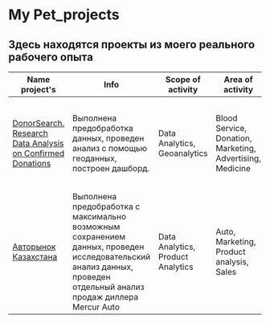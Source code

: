 # My Pet_projects
## Здесь находятся проекты из моего реального рабочего опыта
| Name project's | Info | Scope of activity | Area of activity | Tools, skills |
|---|---|---|---|---|
|[DonorSearch. Research Data Analysis on Confirmed Donations](https://github.com/KittyCorpsegrinder/Pet_projects/blob/main/DonorSearch_project/README.md)| Выполнена предобработка данных, проведен анализ с помощью геоданных, построен дашборд. | Data Analytics, Geoanalytics | Blood Service, Donation, Marketing, Advertising, Medicine |Python, Pandas, Folium, Geopandas, Matplotlib, Plotly, Numpy, Seaborn, DataLens|
|[Авторынок Казахстана](https://github.com/KittyCorpsegrinder/Pet_projects/blob/main/Auto_kz/README.md)| Выполнена предобработка с максимально возможным сохранением данных, проведен исследовательский анализ данных, проведен отдельный анализ продаж диллера Mercur Auto | Data Analytics, Product Analytics | Auto, Marketing, Product analysis, Sales | Python, Pandas, Matplotlib, Plotly, Numpy, Seaborn, Sweetviz |
